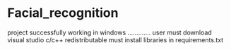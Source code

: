 # Facial_recognition
project successfully working in windows
.............
user must download visual studio c/c++ redistributable 
must install libraries in requirements.txt 
